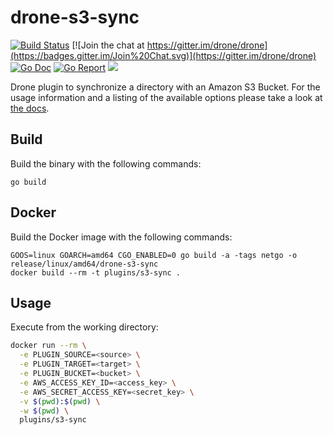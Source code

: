 # drone-s3-sync

[![Build Status](http://beta.drone.io/api/badges/drone-plugins/drone-s3-sync/status.svg)](http://beta.drone.io/drone-plugins/drone-s3-sync)
[![Join the chat at https://gitter.im/drone/drone](https://badges.gitter.im/Join%20Chat.svg)](https://gitter.im/drone/drone)
[![Go Doc](https://godoc.org/github.com/drone-plugins/drone-s3-sync?status.svg)](http://godoc.org/github.com/drone-plugins/drone-s3-sync)
[![Go Report](https://goreportcard.com/badge/github.com/drone-plugins/drone-s3-sync)](https://goreportcard.com/report/github.com/drone-plugins/drone-s3-sync)
[![](https://images.microbadger.com/badges/image/plugins/s3-sync.svg)](https://microbadger.com/images/plugins/s3-sync "Get your own image badge on microbadger.com")

Drone plugin to synchronize a directory with an Amazon S3 Bucket. For the usage information and a listing of the available options please take a look at [the docs](http://plugins.drone.io/drone-plugins/drone-s3-sync/).

## Build

Build the binary with the following commands:

```
go build
```

## Docker

Build the Docker image with the following commands:

```
GOOS=linux GOARCH=amd64 CGO_ENABLED=0 go build -a -tags netgo -o release/linux/amd64/drone-s3-sync
docker build --rm -t plugins/s3-sync .
```

## Usage

Execute from the working directory:

```sh
docker run --rm \
  -e PLUGIN_SOURCE=<source> \
  -e PLUGIN_TARGET=<target> \
  -e PLUGIN_BUCKET=<bucket> \
  -e AWS_ACCESS_KEY_ID=<access_key> \
  -e AWS_SECRET_ACCESS_KEY=<secret_key> \
  -v $(pwd):$(pwd) \
  -w $(pwd) \
  plugins/s3-sync
```
